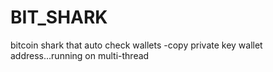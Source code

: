 # BIT_SHARK
bitcoin shark that auto check wallets -copy private key wallet address...running on multi-thread
